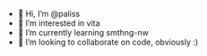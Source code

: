 - 👋 Hi, I’m @paliss
- 👀 I’m interested in vita
- 🌱 I’m currently learning smthng-nw
- 💞️ I’m looking to collaborate on code, obviously :)

<!---
paliss/paliss is a ✨ special ✨ repository because its `README.md` (this file) appears on your GitHub profile.
You can click the Preview link to take a look at your changes.
--->
